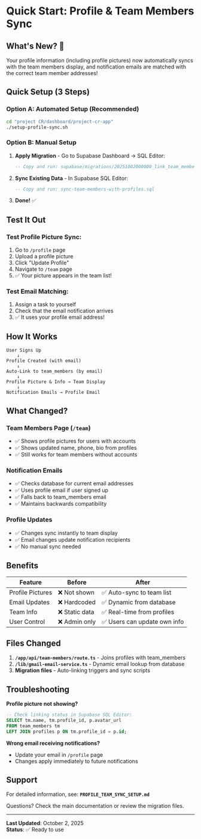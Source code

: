 # Quick Start: Profile & Team Members Sync

## What's New? 🎉

Your profile information (including profile pictures) now automatically syncs with the team members display, and notification emails are matched with the correct team member addresses!

## Quick Setup (3 Steps)

### Option A: Automated Setup (Recommended)

```bash
cd "project CR/dashboard/project-cr-app"
./setup-profile-sync.sh
```

### Option B: Manual Setup

1. **Apply Migration** - Go to Supabase Dashboard → SQL Editor:
   ```sql
   -- Copy and run: supabase/migrations/20251002000000_link_team_members_with_profiles.sql
   ```

2. **Sync Existing Data** - In Supabase SQL Editor:
   ```sql
   -- Copy and run: sync-team-members-with-profiles.sql
   ```

3. **Done!** ✅

## Test It Out

### Test Profile Picture Sync:
1. Go to `/profile` page
2. Upload a profile picture
3. Click "Update Profile"
4. Navigate to `/team` page
5. ✅ Your picture appears in the team list!

### Test Email Matching:
1. Assign a task to yourself
2. Check that the email notification arrives
3. ✅ It uses your profile email address!

## How It Works

```
User Signs Up
    ↓
Profile Created (with email)
    ↓
Auto-Link to team_members (by email)
    ↓
Profile Picture & Info → Team Display
    ↓
Notification Emails → Profile Email
```

## What Changed?

### Team Members Page (`/team`)
- ✅ Shows profile pictures for users with accounts
- ✅ Shows updated name, phone, bio from profiles
- ✅ Still works for team members without accounts

### Notification Emails
- ✅ Checks database for current email addresses
- ✅ Uses profile email if user signed up
- ✅ Falls back to team_members email
- ✅ Maintains backwards compatibility

### Profile Updates
- ✅ Changes sync instantly to team display
- ✅ Email changes update notification recipients
- ✅ No manual sync needed

## Benefits

| Feature | Before | After |
|---------|--------|-------|
| Profile Pictures | ❌ Not shown | ✅ Auto-sync to team list |
| Email Updates | ❌ Hardcoded | ✅ Dynamic from database |
| Team Info | ❌ Static data | ✅ Real-time from profiles |
| User Control | ❌ Admin only | ✅ Users can update own info |

## Files Changed

1. **`/app/api/team-members/route.ts`** - Joins profiles with team_members
2. **`/lib/gmail-email-service.ts`** - Dynamic email lookup from database
3. **Migration files** - Auto-linking triggers and sync scripts

## Troubleshooting

**Profile picture not showing?**
```sql
-- Check linking status in Supabase SQL Editor:
SELECT tm.name, tm.profile_id, p.avatar_url
FROM team_members tm
LEFT JOIN profiles p ON tm.profile_id = p.id;
```

**Wrong email receiving notifications?**
- Update your email in `/profile` page
- Changes apply immediately to future notifications

## Support

For detailed information, see: **`PROFILE_TEAM_SYNC_SETUP.md`**

Questions? Check the main documentation or review the migration files.

---

**Last Updated**: October 2, 2025  
**Status**: ✅ Ready to use

